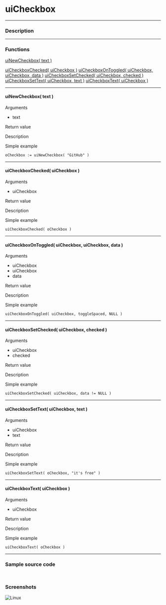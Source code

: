 # **uiCheckbox**
---

### Description

---
### Functions

[uiNewCheckbox( text )](#uinewcheckbox-text)

[uiCheckboxChecked( uiCheckbox )](#uicheckboxchecked-uicheckbox)
[uiCheckboxOnToggled( uiCheckbox, uiCheckbox, data )](#uicheckboxontoggled-uicheckbox-uicheckbox-data)
[uiCheckboxSetChecked( uiCheckbox, checked )](#uicheckboxsetchecked-uicheckbox-checked)
[uiCheckboxSetText( uiCheckbox, text )](#uicheckboxsettext-uicheckbox-text)
[uiCheckboxText( uiCheckbox )](#uicheckboxtext-uicheckbox)

---
#### uiNewCheckbox( text )
Arguments
- text

Return value

Description

Simple example
```
oCheckbox := uiNewCheckbox( "GitHub" )
```
---
#### uiCheckboxChecked( uiCheckbox )
Arguments
- uiCheckbox

Return value

Description

Simple example
```
uiCheckboxChecked( oCheckbox )
```
---
#### uiCheckboxOnToggled( uiCheckbox, uiCheckbox, data )
Arguments
- uiCheckbox
- uiCheckbox
- data

Return value

Description

Simple example
```
uiCheckboxOnToggled( uiCheckbox, toggleSpaced, NULL )
```
---
#### uiCheckboxSetChecked( uiCheckbox, checked )
Arguments
- uiCheckbox
- checked

Return value

Description

Simple example
```
uiCheckboxSetChecked( uiCheckbox, data != NULL )
```
---
#### uiCheckboxSetText( uiCheckbox, text )
Arguments
- uiCheckbox
- text

Return value

Description

Simple example
```
uiCheckboxSetText( oCheckbox, "it's free" )
```
---
#### uiCheckboxText( uiCheckbox )
Arguments
- uiCheckbox

Return value

Description

Simple example
```
uiCheckboxText( oCheckbox )
```
---
### Sample source code
```


```

### Screenshots
![Linux](../tutorial/uiCheckbox_Linux.png "With family Linux Elementary desktop Pantheon, based on GNOME")
